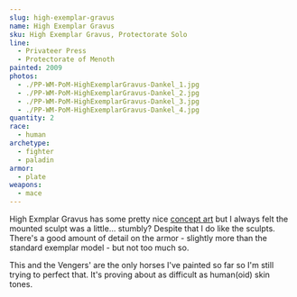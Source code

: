 ```yaml
---
slug: high-exemplar-gravus
name: High Exemplar Gravus
sku: High Exemplar Gravus, Protectorate Solo
line:
  - Privateer Press
  - Protectorate of Menoth
painted: 2009
photos:
  - ./PP-WM-PoM-HighExemplarGravus-Dankel_1.jpg
  - ./PP-WM-PoM-HighExemplarGravus-Dankel_2.jpg
  - ./PP-WM-PoM-HighExemplarGravus-Dankel_3.jpg
  - ./PP-WM-PoM-HighExemplarGravus-Dankel_4.jpg
quantity: 2
race:
  - human
archetype:
  - fighter
  - paladin
armor:
  - plate
weapons:
  - mace
---
```


High Exmplar Gravus has some pretty nice [concept art](http://cwalton73.deviantart.com/art/High-Exemplar-Gravus-82207216) but I always felt the mounted sculpt was a little... stumbly? Despite that I do like the sculpts. There's a good amount of detail on the armor - slightly more than the standard exemplar model - but not too much so.

This and the Vengers' are the only horses I've painted so far so I'm still trying to perfect that. It's proving about as difficult as human(oid) skin tones.
